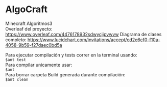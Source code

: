 # AlgoCraft
Minecraft Algoritmos3  
Overleaf del proyecto: https://www.overleaf.com/4476178932sdwycjjpvwvw
Diagrama de clases completo: https://www.lucidchart.com/invitations/accept/cd2e6cf0-f10a-4058-9b59-f27daec0bd5a
 
Para ejecutar compilación y tests correr en la terminal usando:  
```$ant test```  
Para compilar unicamente usar:    
```$ant```  
Para borrar carpeta Build generada durante compilación:  
```$ant clean```
